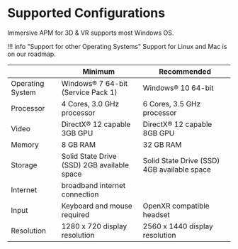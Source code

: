 # Supported Configurations

Immersive APM for 3D & VR supports most Windows OS.

!!! info "Support for other Operating Systems"
    Support for Linux and Mac is on our roadmap.


|                   |Minimum                                        |Recommended                                    |
|-------------------|-----------------------------------------------|-----------------------------------------------|
|Operating System   |Windows&reg; 7 64-bit (Service Pack 1)         | Windows&reg; 10 64-bit                        |
|Processor          |4 Cores, 3.0 GHz processor                     | 6 Cores, 3.5 GHz processor                    |
|Video	            |DirectX&reg; 12 capable 3GB GPU                | DirectX&reg; 12 capable 8GB GPU               |  
|Memory             |8 GB RAM                                       | 32 GB RAM                                     |
|Storage            |Solid State Drive (SSD) 2GB available space    | Solid State Drive (SSD) 4GB available space   |
|Internet           |broadband internet connection                                                                  |
|Input              |Keyboard and mouse required                    |	OpenXR compatible headset                   |
|Resolution         |1280 x 720 display resolution                  |2560 x 1440 display resolution                 |